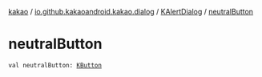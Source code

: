 [kakao](../../index.md) / [io.github.kakaoandroid.kakao.dialog](../index.md) / [KAlertDialog](index.md) / [neutralButton](./neutral-button.md)

# neutralButton

`val neutralButton: `[`KButton`](../../io.github.kakaoandroid.kakao.text/-k-button/index.md)